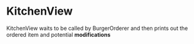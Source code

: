 
# KitchenView

KitchenView waits to be called by BurgerOrderer and then prints out the ordered item and potential __modifications__

